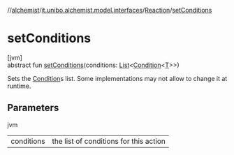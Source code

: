 //[alchemist](../../../index.md)/[it.unibo.alchemist.model.interfaces](../index.md)/[Reaction](index.md)/[setConditions](set-conditions.md)

# setConditions

[jvm]\
abstract fun [setConditions](set-conditions.md)(conditions: [List](https://docs.oracle.com/javase/8/docs/api/java/util/List.html)<[Condition](../-condition/index.md)<[T](../-node/index.md)>>)

Sets the [Condition](../-condition/index.md)s list. Some implementations may not allow to change it at runtime.

## Parameters

jvm

| | |
|---|---|
| conditions | the list of conditions for this action |
